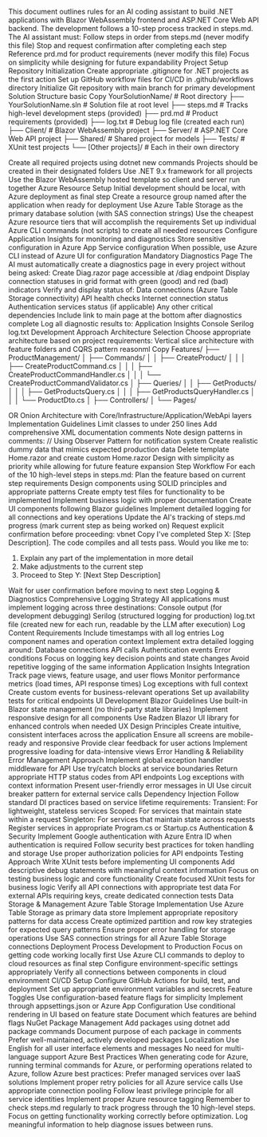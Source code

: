 
This document outlines rules for an AI coding assistant to build .NET applications with Blazor WebAssembly frontend and ASP.NET Core Web API backend. The development follows a 10-step process tracked in steps.md. The AI assistant must:
Follow steps in order from steps.md (never modify this file)
Stop and request confirmation after completing each step
Reference prd.md for product requirements (never modify this file)
Focus on simplicity while designing for future expandability
Project Setup
Repository Initialization
Create appropriate .gitignore for .NET projects as the first action
Set up GitHub workflow files for CI/CD in .github/workflows directory
Initialize Git repository with main branch for primary development
Solution Structure
basic
Copy
YourSolutionName/                    # Root directory
├── YourSolutionName.sln             # Solution file at root level
├── steps.md                         # Tracks high-level development steps (provided)
├── prd.md                           # Product requirements (provided)
├── log.txt                          # Debug log file (created each run)
├── Client/                          # Blazor WebAssembly project
├── Server/                          # ASP.NET Core Web API project
├── Shared/                          # Shared project for models
├── Tests/                           # XUnit test projects
└── [Other projects]/                # Each in their own directory

Create all required projects using dotnet new commands
Projects should be created in their designated folders
Use .NET 9.x framework for all projects
Use the Blazor WebAssembly hosted template so client and server run together
Azure Resource Setup
Initial development should be local, with Azure deployment as final step
Create a resource group named after the application when ready for deployment
Use Azure Table Storage as the primary database solution (with SAS connection strings)
Use the cheapest Azure resource tiers that will accomplish the requirements
Set up individual Azure CLI commands (not scripts) to create all needed resources
Configure Application Insights for monitoring and diagnostics
Store sensitive configuration in Azure App Service configuration
When possible, use Azure CLI instead of Azure UI for configuration
Mandatory Diagnostics Page
The AI must automatically create a diagnostics page in every project without being asked:
Create Diag.razor page accessible at /diag endpoint
Display connection statuses in grid format with green (good) and red (bad) indicators
Verify and display status of:
Data connections (Azure Table Storage connectivity)
API health checks
Internet connection status
Authentication services status (if applicable)
Any other critical dependencies
Include link to main page at the bottom after diagnostics complete
Log all diagnostic results to:
Application Insights
Console
Serilog
log.txt
Development Approach
Architecture Selection
Choose appropriate architecture based on project requirements:
Vertical slice architecture with feature folders and CQRS pattern
 reasonml
Copy
Features/
├── ProductManagement/
│   ├── Commands/
│   │   ├── CreateProduct/
│   │   │   ├── CreateProductCommand.cs
│   │   │   ├── CreateProductCommandHandler.cs
│   │   │   └── CreateProductCommandValidator.cs
│   ├── Queries/
│   │   ├── GetProducts/
│   │   │   ├── GetProductsQuery.cs
│   │   │   ├── GetProductsQueryHandler.cs
│   │   │   └── ProductDto.cs
│   ├── Controllers/
│   └── Pages/


OR Onion Architecture with Core/Infrastructure/Application/WebApi layers
Implementation Guidelines
Limit classes to under 250 lines
Add comprehensive XML documentation comments
Note design patterns in comments: // Using Observer Pattern for notification system
Create realistic dummy data that mimics expected production data
Delete template Home.razor and create custom Home.razor
Design with simplicity as priority while allowing for future feature expansion
Step Workflow
For each of the 10 high-level steps in steps.md:
Plan the feature based on current step requirements
Design components using SOLID principles and appropriate patterns
Create empty test files for functionality to be implemented
Implement business logic with proper documentation
Create UI components following Blazor guidelines
Implement detailed logging for all connections and key operations
Update the AI's tracking of steps.md progress (mark current step as being worked on)
Request explicit confirmation before proceeding:
 vbnet
Copy
I've completed Step X: [Step Description]. 
The code compiles and all tests pass.
Would you like me to:
1. Explain any part of the implementation in more detail
2. Make adjustments to the current step
3. Proceed to Step Y: [Next Step Description]


Wait for user confirmation before moving to next step
Logging & Diagnostics
Comprehensive Logging Strategy
All applications must implement logging across three destinations:
Console output (for development debugging)
Serilog (structured logging for production)
log.txt file (created new for each run, readable by the LLM after execution)
Log Content Requirements
Include timestamps with all log entries
Log component names and operation context
Implement extra detailed logging around:
Database connections
API calls
Authentication events
Error conditions
Focus on logging key decision points and state changes
Avoid repetitive logging of the same information
Application Insights Integration
Track page views, feature usage, and user flows
Monitor performance metrics (load times, API response times)
Log exceptions with full context
Create custom events for business-relevant operations
Set up availability tests for critical endpoints
UI Development
Blazor Guidelines
Use built-in Blazor state management (no third-party state libraries)
Implement responsive design for all components
Use Radzen Blazor UI library for enhanced controls when needed
UX Design Principles
Create intuitive, consistent interfaces across the application
Ensure all screens are mobile-ready and responsive
Provide clear feedback for user actions
Implement progressive loading for data-intensive views
Error Handling & Reliability
Error Management Approach
Implement global exception handler middleware for API
Use try/catch blocks at service boundaries
Return appropriate HTTP status codes from API endpoints
Log exceptions with context information
Present user-friendly error messages in UI
Use circuit breaker pattern for external service calls
Dependency Injection
Follow standard DI practices based on service lifetime requirements:
Transient: For lightweight, stateless services
Scoped: For services that maintain state within a request
Singleton: For services that maintain state across requests
Register services in appropriate Program.cs or Startup.cs
Authentication & Security
Implement Google authentication with Azure Entra ID when authentication is required
Follow security best practices for token handling and storage
Use proper authorization policies for API endpoints
Testing Approach
Write XUnit tests before implementing UI components
Add descriptive debug statements with meaningful context information
Focus on testing business logic and core functionality
Create focused XUnit tests for business logic
Verify all API connections with appropriate test data
For external APIs requiring keys, create dedicated connection tests
Data Storage & Management
Azure Table Storage Implementation
Use Azure Table Storage as primary data store
Implement appropriate repository patterns for data access
Create optimized partition and row key strategies for expected query patterns
Ensure proper error handling for storage operations
Use SAS connection strings for all Azure Table Storage connections
Deployment Process
Development to Production
Focus on getting code working locally first
Use Azure CLI commands to deploy to cloud resources as final step
Configure environment-specific settings appropriately
Verify all connections between components in cloud environment
CI/CD Setup
Configure GitHub Actions for build, test, and deployment
Set up appropriate environment variables and secrets
Feature Toggles
Use configuration-based feature flags for simplicity
Implement through appsettings.json or Azure App Configuration
Use conditional rendering in UI based on feature state
Document which features are behind flags
NuGet Package Management
Add packages using dotnet add package commands
Document purpose of each package in comments
Prefer well-maintained, actively developed packages
Localization
Use English for all user interface elements and messages
No need for multi-language support
Azure Best Practices
When generating code for Azure, running terminal commands for Azure, or performing operations related to Azure, follow Azure best practices:
Prefer managed services over IaaS solutions
Implement proper retry policies for all Azure service calls
Use appropriate connection pooling
Follow least privilege principle for all service identities
Implement proper Azure resource tagging
Remember to check steps.md regularly to track progress through the 10 high-level steps. Focus on getting functionality working correctly before optimization. Log meaningful information to help diagnose issues between runs.

